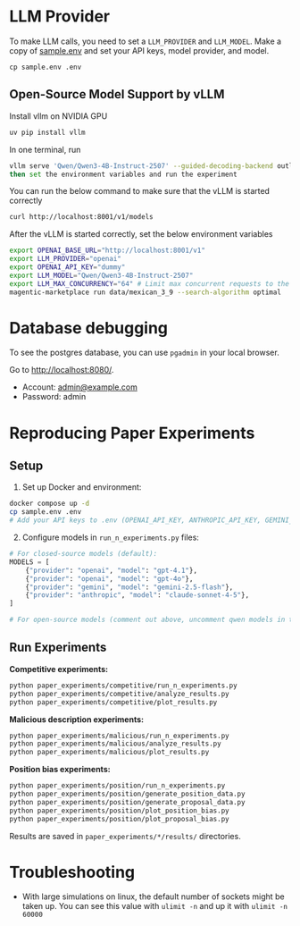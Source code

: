 # LLM Provider
To make LLM calls, you need to set a `LLM_PROVIDER` and `LLM_MODEL`. Make a copy of [sample.env](./sample.env) and set your API keys, model provider, and model.

```
cp sample.env .env
```

## Open-Source Model Support by vLLM

Install vllm on NVIDIA GPU
```bash
uv pip install vllm
```

In one terminal, run
```bash
vllm serve 'Qwen/Qwen3-4B-Instruct-2507' --guided-decoding-backend outlines --tensor-parallel-size 1 --port 8001
then set the environment variables and run the experiment
```

You can run the below command to make sure that the vLLM is started correctly
```bash
curl http://localhost:8001/v1/models
```

After the vLLM is started correctly, set the below environment variables
```bash
export OPENAI_BASE_URL="http://localhost:8001/v1"
export LLM_PROVIDER="openai"
export OPENAI_API_KEY="dummy"
export LLM_MODEL="Qwen/Qwen3-4B-Instruct-2507"
export LLM_MAX_CONCURRENCY="64" # Limit max concurrent requests to the LLM provider.
magentic-marketplace run data/mexican_3_9 --search-algorithm optimal
```


# Database debugging
To see the postgres database, you can use `pgadmin` in your local browser. 

Go to [http://localhost:8080/](http://localhost:8080/).
- Account: admin@example.com
- Password: admin

# Reproducing Paper Experiments

## Setup
1. Set up Docker and environment:
```bash
docker compose up -d
cp sample.env .env
# Add your API keys to .env (OPENAI_API_KEY, ANTHROPIC_API_KEY, GEMINI_API_KEY)
```

2. Configure models in `run_n_experiments.py` files:
```python
# For closed-source models (default):
MODELS = [
    {"provider": "openai", "model": "gpt-4.1"},
    {"provider": "openai", "model": "gpt-4o"},
    {"provider": "gemini", "model": "gemini-2.5-flash"},
    {"provider": "anthropic", "model": "claude-sonnet-4-5"},
]

# For open-source models (comment out above, uncomment qwen models in the file)
```

## Run Experiments

**Competitive experiments:**
```bash
python paper_experiments/competitive/run_n_experiments.py
python paper_experiments/competitive/analyze_results.py
python paper_experiments/competitive/plot_results.py
```

**Malicious description experiments:**
```bash
python paper_experiments/malicious/run_n_experiments.py
python paper_experiments/malicious/analyze_results.py
python paper_experiments/malicious/plot_results.py
```

**Position bias experiments:**
```bash
python paper_experiments/position/run_n_experiments.py
python paper_experiments/position/generate_position_data.py
python paper_experiments/position/generate_proposal_data.py
python paper_experiments/position/plot_position_bias.py
python paper_experiments/position/plot_proposal_bias.py
```

Results are saved in `paper_experiments/*/results/` directories.

# Troubleshooting
- With large simulations on linux, the default number of sockets might be taken up. You can see this value with `ulimit -n` and up it with `ulimit -n 60000`
